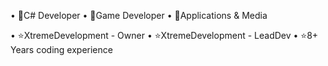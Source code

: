  • 📌C# Developer
 • 📌Game Developer
 • 📌Applications & Media

 • ⭐XtremeDevelopment - Owner
 • ⭐XtremeDevelopment - LeadDev
 • ⭐8+ Years coding experience
